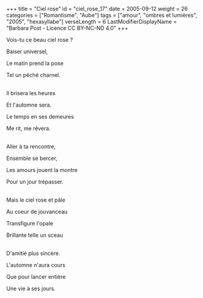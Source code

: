 +++
title = "Ciel rose"
id = "ciel_rose_17"
date = 2005-09-12
weight = 26
categories = ["Romantisme", "Aube"]
tags = ["amour", "ombres et lumières", "2005", "hexasyllabe"]
verseLength = 6
LastModifierDisplayName = "Barbara Post - Licence CC BY-NC-ND 4.0"
+++

Vois-tu ce beau ciel rose ?

Baiser universel,

Le matin prend la pose

Tel un péché charnel.

 \
Il brisera les heures

Et l'automne sera.

Le temps en ses demeures

Me rit, me rêvera.

 \
Aller à ta rencontre,

Ensemble se bercer,

Les amours jouent la montre

Pour un jour trépasser.

 \
Mais le ciel rose et pâle

Au coeur de jouvanceau

Transfigure l'opale

Brillante telle un sceau

 \
D'amitié plus sincère.

L'automne n'aura cours

Que pour lancer entière

Une vie à ses jours.
